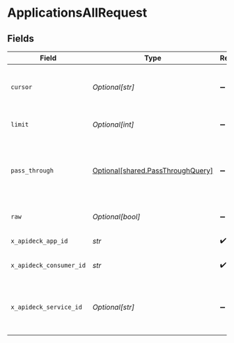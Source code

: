 # ApplicationsAllRequest


## Fields

| Field                                                                                                                                             | Type                                                                                                                                              | Required                                                                                                                                          | Description                                                                                                                                       |
| ------------------------------------------------------------------------------------------------------------------------------------------------- | ------------------------------------------------------------------------------------------------------------------------------------------------- | ------------------------------------------------------------------------------------------------------------------------------------------------- | ------------------------------------------------------------------------------------------------------------------------------------------------- |
| `cursor`                                                                                                                                          | *Optional[str]*                                                                                                                                   | :heavy_minus_sign:                                                                                                                                | Cursor to start from. You can find cursors for next/previous pages in the meta.cursors property of the response.                                  |
| `limit`                                                                                                                                           | *Optional[int]*                                                                                                                                   | :heavy_minus_sign:                                                                                                                                | Number of results to return. Minimum 1, Maximum 200, Default 20                                                                                   |
| `pass_through`                                                                                                                                    | [Optional[shared.PassThroughQuery]](../../models/shared/passthroughquery.md)                                                                      | :heavy_minus_sign:                                                                                                                                | Optional unmapped key/values that will be passed through to downstream as query parameters. Ie: ?pass_through[search]=leads becomes ?search=leads |
| `raw`                                                                                                                                             | *Optional[bool]*                                                                                                                                  | :heavy_minus_sign:                                                                                                                                | Include raw response. Mostly used for debugging purposes                                                                                          |
| `x_apideck_app_id`                                                                                                                                | *str*                                                                                                                                             | :heavy_check_mark:                                                                                                                                | The ID of your Unify application                                                                                                                  |
| `x_apideck_consumer_id`                                                                                                                           | *str*                                                                                                                                             | :heavy_check_mark:                                                                                                                                | ID of the consumer which you want to get or push data from                                                                                        |
| `x_apideck_service_id`                                                                                                                            | *Optional[str]*                                                                                                                                   | :heavy_minus_sign:                                                                                                                                | Provide the service id you want to call (e.g., pipedrive). Only needed when a consumer has activated multiple integrations for a Unified API.     |